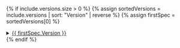 {% if include.versions.size > 0 %}
{% assign sortedVersions = include.versions | sort: "Version" | reverse %}
{% assign firstSpec = sortedVersions[0] %}
<details>
  <summary>
    <a href="https://github.com/Azure/azure-rest-api-specs/tree/main/specification/{{ firstSpec.SpecPath }}">{{ firstSpec.Version }}</a>
  </summary>
  <ul>  
  {% for spec in sortedVersions %}
    <li><a href="https://github.com/Azure/azure-rest-api-specs/blob/main/specification/{{ spec.SpecPath }}">{{ spec.SpecPath }} </a></li>
  {% endfor %}
  </ul>
</details>
{% endif %}